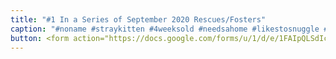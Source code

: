 ```yaml
---
title: "#1 In a Series of September 2020 Rescues/Fosters"
caption: "#noname #straykitten #4weeksold #needsahome #likestosnuggle #littertrained #mew Submitted by Elizabeth Moore"
button: <form action="https://docs.google.com/forms/u/1/d/e/1FAIpQLSdIcoWfl-P-6aqt1zNYb-ACz6o7zdAPq_1-FysywAXXPhDqTQ/formResponse" method="post"><div class="form-element"></div><span>Votes</span><input type="text" name="entry.1627661238" required placeholder="$"></br><button type="submit" name="button">Cast Votes</button></form>
---
```

